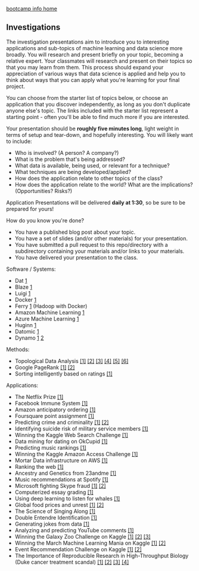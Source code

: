 [bootcamp info home](../README.md)

## Investigations

The investigation presentations aim to introduce you to interesting applications and sub-topics of machine learning and data science more broadly. You will research and present briefly on your topic, becoming a relative expert. Your classmates will research and present on their topics so that you may learn from them. This process should expand your appreciation of various ways that data science is applied and help you to think about ways that you can apply what you're learning for your final project.

You can choose from the starter list of topics below, or choose an application that you discover independently, as long as you don't duplicate anyone else's topic. The links included with the starter list represent a starting point - often you'll be able to find much more if you are interested.

Your presentation should be **roughly five minutes long**, light weight in terms of setup and tear-down, and hopefully interesting. You will likely want to include:

 * Who is involved? (A person? A company?)
 * What is the problem that's being addressed?
 * What data is available, being used, or relevant for a technique?
 * What techniques are being developed/applied?
 * How does the application relate to other topics of the class?
 * How does the application relate to the world? What are the implications? (Opportunities? Risks?)

Application Presentations will be delivered **daily at 1:30**, so be sure to be prepared for yours!

How do you know you're done?

 * You have a published blog post about your topic.
 * You have a set of slides (and/or other materials) for your presentation.
 * You have submitted a pull request to this repo/directory with a subdirectory containing your materials and/or links to your materials.
 * You have delivered your presentation to the class.
 
 
Software / Systems:

 * Dat [1](http://dat-data.com/)
 * Blaze [1](http://continuum.io/blog/blaze-expressions)
 * Luigi [1](https://github.com/spotify/luigi)
 * Docker [1](https://www.docker.com/)
 * Ferry [1](http://ferry.opencore.io/en/latest/) (Hadoop with Docker)
 * Amazon Machine Learning [1](http://aws.amazon.com/machine-learning/)
 * Azure Machine Learning [1](http://azure.microsoft.com/en-us/services/machine-learning/)
 * Huginn [1](https://github.com/cantino/huginn)
 * Datomic [1](http://www.datomic.com/)
 * Dynamo [1](http://www.allthingsdistributed.com/files/amazon-dynamo-sosp2007.pdf) [2](http://aws.amazon.com/dynamodb/)


Methods:

 * Topological Data Analysis [[1]](http://normaldeviate.wordpress.com/2012/07/01/topological-data-analysis/) [[2]](http://www.cs.dartmouth.edu/~afra/papers/ams12/tda.pdf) [[3]](http://www.nature.com/srep/2013/130207/srep01236/full/srep01236.html) [[4]](https://www.youtube.com/watch?v=XfWibrh6stw) [[5]](http://www.ayasdi.com/resources/) [[6]](http://web.cse.ohio-state.edu/~tamaldey/course/CTDA/CTDA.html)
 * Google PageRank [[1]](http://www.nybooks.com/articles/archives/2011/aug/18/how-google-dominates-us/) [[2]](http://en.wikipedia.org/wiki/PageRank)
 * Sorting intelligently based on ratings [[1]](http://www.evanmiller.org/how-not-to-sort-by-average-rating.html)


Applications:

 * The Netflix Prize [[1]](http://en.wikipedia.org/wiki/Netflix_Prize)
 * Facebook Immune System [[1]](http://research.microsoft.com/en-us/projects/ldg/a10-stein.pdf)
 * Amazon anticipatory ordering [[1]](http://www.usatoday.com/story/money/business/2014/01/18/amazon-anticipates-orders/4637895/)
 * Foursquare point assignment [[1]](http://engineering.foursquare.com/2014/01/03/the-mathematics-of-gamification/)
 * Predicting crime and criminality [[1]](http://www.npr.org/2011/11/26/142758000/at-lapd-predicting-crimes-before-they-happen) [[2]](http://www.bloomberg.com/news/2013-08-14/how-big-data-could-help-identify-the-next-felon-or-blame-the-wrong-guy.html)
 * Identifying suicide risk of military service members [[1]](http://www.plosone.org/article/info%3Adoi%2F10.1371%2Fjournal.pone.0085733)
 * Winning the Kaggle Web Search Challenge [[1]](http://blog.kaggle.com/2014/02/06/winning-personalized-web-search-team-dataiku/)
 * Data mining for dating on OkCupid [[1]](http://www.wired.com/wiredscience/2014/01/how-to-hack-okcupid/all/)
 * Predicting music rankings [[1]](http://www.itnews.com.au/News/370073,warmest-100-is-back-with-new-bag-of-tricks.aspx)
 * Winning the Kaggle Amazon Access Challenge [[1]](http://blog.kaggle.com/2013/08/29/qa-with-amazon-access-challenge-first-prize-winner-paul-duan/)
 * Mortar Data infrastructure on AWS [[1]](http://aws.amazon.com/solutions/case-studies/mortar-data/)
 * Ranking the web [[1]](http://search.slashdot.org/story/14/02/12/1651243/the-first-open-ranking-of-the-world-wide-web-is-available)
 * Ancestry and Genetics from 23andme [[1]](http://blog.23andme.com/ancestry/23andmes-newest-feature-explores-your-ancestry/)
 * Music recommendations at Spotify [[1]](http://www.slideshare.net/erikbern/collaborative-filtering-at-spotify-16182818)
 * Microsoft fighting Skype fraud [[1]](http://www.cso.com.au/article/536286/new_research_signals_trouble_skype_fraudsters/) [[2]](http://research.microsoft.com/pubs/205472/aisec10-leontjeva.pdf)
 * Computerized essay grading [[1]](http://www.nytimes.com/2013/04/05/science/new-test-for-computers-grading-essays-at-college-level.html)
 * Using deep learning to listen for whales [[1]](http://danielnouri.org/notes/2014/01/10/using-deep-learning-to-listen-for-whales/)
 * Global food prices and unrest [[1]](http://motherboard.vice.com/blog/a-complex-systems-model-predicted-the-revolutions-sweeping-the-globe-right) [[2]](http://necsi.edu/research/social/foodprices/update/)
 * The Science of Singing Along [[1]](http://www.doc.gold.ac.uk/~mas03dm/papers/PawleyMullensiefen_Singalong_2012.pdf)
 * Double Entendre Identification [[1]](http://aclweb.org/anthology//P/P11/P11-2016.pdf)
 * Generating jokes from data [[1]](http://homepages.inf.ed.ac.uk/s0894589/petrovic13unsupervised.pdf)
 * Analyzing and predicting YouTube comments [[1]](http://www.l3s.de/~siersdorfer/sources/2010/wfp0542-siersdorfer.pdf)
 * Winning the Galaxy Zoo Challenge on Kaggle [[1]](http://blog.kaggle.com/2014/04/18/winning-the-galaxy-challenge-with-convnets/) [[2]](http://benanne.github.io/2014/04/05/galaxy-zoo.html) [[3]](http://www.kaggle.com/c/galaxy-zoo-the-galaxy-challenge/forums/t/7599/so-what-were-your-approaches)
 * Winning the March Machine Learning Mania on Kaggle [[1]](http://blog.kaggle.com/2014/04/21/qa-with-gregory-and-michael-1st-place-in-march-ml-mania/) [[2]](https://www.kaggle.com/c/march-machine-learning-mania/forums/t/7637/end-of-competition-thread)
 * Event Recommendation Challenge on Kaggle [[1]](http://blog.kaggle.com/2013/02/25/5-lessons-learned-for-the-event-recommendation-challenge/) [[2]](http://www.kaggle.com/c/event-recommendation-engine-challenge/forums/t/3894/solutions/20972)
 * The Importance of Reproducible Research in High-Throughput Biology (Duke cancer treatment scandal) [[1]](http://www.economist.com/node/21528593) [[2]](http://www.cbsnews.com/news/deception-at-duke-fraud-in-cancer-care/) [[3]](https://www.youtube.com/watch?v=7gYIs7uYbMo) [[4]](http://www.dataschool.io/reproducibility-is-not-just-for-researchers/)
